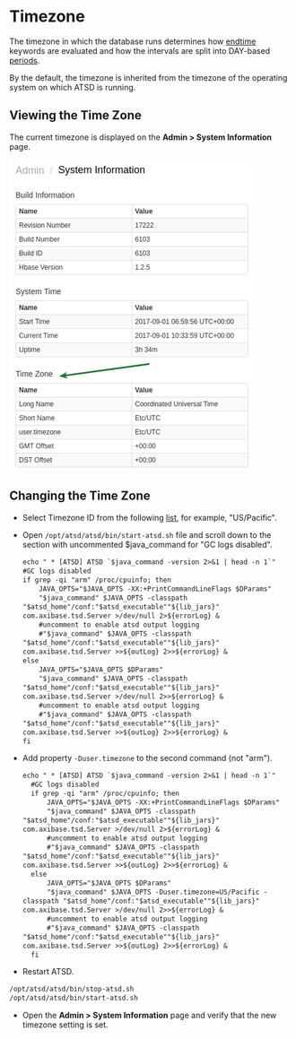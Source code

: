 # Timezone

The timezone in which the database runs determines how [endtime](../end-time-syntax.md) keywords are evaluated and how the intervals are split into DAY-based [periods](../api/data/series/period.md).

By the default, the timezone is inherited from the timezone of the operating system on which ATSD is running.

## Viewing the Time Zone

The current timezone is displayed on the **Admin > System Information** page.

![](../installation/images/server_time.png)

## Changing the Time Zone

* Select Timezone ID from the following [list](../api/network/timezone-list.md), for example, "US/Pacific".

* Open `/opt/atsd/atsd/bin/start-atsd.sh` file and scroll down to the section with uncommented $java_command for "GC logs disabled".

  ```
  echo " * [ATSD] ATSD `$java_command -version 2>&1 | head -n 1`"
  #GC logs disabled
  if grep -qi "arm" /proc/cpuinfo; then
      JAVA_OPTS="$JAVA_OPTS -XX:+PrintCommandLineFlags $DParams"
      "$java_command" $JAVA_OPTS -classpath "$atsd_home"/conf:"$atsd_executable""${lib_jars}" com.axibase.tsd.Server >/dev/null 2>${errorLog} &
      #uncomment to enable atsd output logging
      #"$java_command" $JAVA_OPTS -classpath "$atsd_home"/conf:"$atsd_executable""${lib_jars}" com.axibase.tsd.Server >>${outLog} 2>>${errorLog} &
  else
      JAVA_OPTS="$JAVA_OPTS $DParams"
      "$java_command" $JAVA_OPTS -classpath "$atsd_home"/conf:"$atsd_executable""${lib_jars}" com.axibase.tsd.Server >/dev/null 2>>${errorLog} &
      #uncomment to enable atsd output logging
      #"$java_command" $JAVA_OPTS -classpath "$atsd_home"/conf:"$atsd_executable""${lib_jars}" com.axibase.tsd.Server >>${outLog} 2>>${errorLog} &
  fi
  ```

* Add property `-Duser.timezone` to the second command (not "arm").

  ```
  echo " * [ATSD] ATSD `$java_command -version 2>&1 | head -n 1`"
    #GC logs disabled
    if grep -qi "arm" /proc/cpuinfo; then
        JAVA_OPTS="$JAVA_OPTS -XX:+PrintCommandLineFlags $DParams"
        "$java_command" $JAVA_OPTS -classpath "$atsd_home"/conf:"$atsd_executable""${lib_jars}" com.axibase.tsd.Server >/dev/null 2>${errorLog} &
        #uncomment to enable atsd output logging
        #"$java_command" $JAVA_OPTS -classpath "$atsd_home"/conf:"$atsd_executable""${lib_jars}" com.axibase.tsd.Server >>${outLog} 2>>${errorLog} &
    else
        JAVA_OPTS="$JAVA_OPTS $DParams"
        "$java_command" $JAVA_OPTS -Duser.timezone=US/Pacific -classpath "$atsd_home"/conf:"$atsd_executable""${lib_jars}" com.axibase.tsd.Server >/dev/null 2>>${errorLog} &
        #uncomment to enable atsd output logging
        #"$java_command" $JAVA_OPTS -classpath "$atsd_home"/conf:"$atsd_executable""${lib_jars}" com.axibase.tsd.Server >>${outLog} 2>>${errorLog} &
    fi
  ```

* Restart ATSD.

```bash
/opt/atsd/atsd/bin/stop-atsd.sh
/opt/atsd/atsd/bin/start-atsd.sh
```

* Open the **Admin > System Information** page and verify that the new timezone setting is set.
